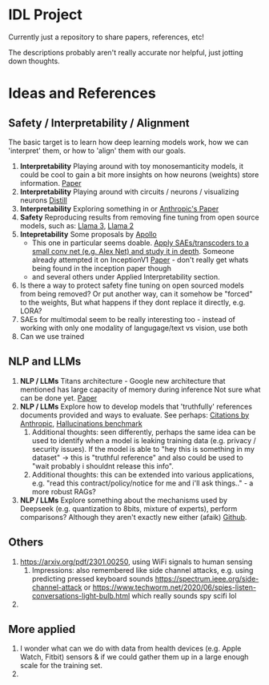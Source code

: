# IDL Project

Currently just a repository to share papers, references, etc! 

The descriptions probably aren't really accurate nor helpful, just jotting down thoughts.

# Ideas and References

## Safety / Interpretability / Alignment
The basic target is to learn how deep learning models work, how we can 'interpret' them, or how to 'align' them with our goals. 

1. **Interpretability** Playing around with toy monosemanticity models, it could be cool to gain a bit more insights on how neurons (weights) store information. [Paper](https://transformer-circuits.pub/2022/toy_model/index.html)
2. **Interpretability** Playing around with circuits / neurons / visualizing neurons [Distill](https://distill.pub/2020/circuits/zoom-in/)
3. **Interpretability** Exploring something  in or [Anthropic's Paper](https://transformer-circuits.pub/2024/scaling-monosemanticity/index.html)
4. **Safety** Reproducing results from removing fine tuning from open source models, such as: [Llama 3](https://arxiv.org/abs/2407.01376), [Llama 2](https://arxiv.org/abs/2311.00117)
5. **Intepretability** Some proposals by [Apollo](https://www.lesswrong.com/posts/KfkpgXdgRheSRWDy8/a-list-of-45-mech-interp-project-ideas-from-apollo-research)
    - This one in particular seems doable. [Apply SAEs/transcoders to a small conv net (e.g. Alex Net) and study it in depth](https://www.lesswrong.com/posts/KfkpgXdgRheSRWDy8/a-list-of-45-mech-interp-project-ideas-from-apollo-research#:~:text=Apply%20SAEs/transcoders%20to%20a%20small%20conv%20net%20(e.g.%20Alex%20Net)%20and%20study%20it%20in%20depth). Someone already attempted it on InceptionV1 [Paper](https://arxiv.org/pdf/2406.03662)  - don't really get whats being found in the inception paper though
    - and several others under Applied Interpretability section.
6. Is there a way to protect safety fine tuning on open sourced models from being removed? 
    Or put another way, can it somehow be "forced" to the weights, 
    But what happens if they dont replace it directly, e.g.  LORA?
7. SAEs for multimodal seem to be really interesting too - instead of working with only one modality of langugage/text vs vision, use both 
8. Can we use trained 




## NLP and LLMs  
1. **NLP / LLMs** Titans architecture - Google new architecture that mentioned has large capacity of memory during inference Not sure what can be done yet. [Paper](https://arxiv.org/abs/2501.00663)
2. **NLP / LLMs** Explore how to develop models that 'truthfully' references documents provided and ways to evaluate. See perhaps: [Citations by Anthropic](https://docs.anthropic.com/en/docs/build-with-claude/citations), [Hallucinations benchmark](https://arxiv.org/pdf/2501.08292)
   1. Additional thoughts: seen differently, perhaps the same idea can be used to identify when a model is leaking training data (e.g. privacy / security issues). If the model is able to "hey this is something in my dataset" -> this is "truthful reference" and also could be used to "wait probably i shouldnt release this info".
   2. Additional thoughts: this can be extended into various applications, e.g. "read this contract/policy/notice for me and i'll ask things.." - a more robust RAGs?
3. **NLP / LLMs** Explore something about the mechanisms used by Deepseek (e.g. quantization to 8bits, mixture of experts), perform comparisons? Although they aren't exactly new either (afaik) [Github](https://github.com/deepseek-ai/DeepSeek-V3).


## Others
1. https://arxiv.org/pdf/2301.00250, using WiFi signals to human sensing 
   1. Impressions: also remembered like side channel attacks, e.g. using predicting pressed keyboard sounds https://spectrum.ieee.org/side-channel-attack or https://www.techworm.net/2020/06/spies-listen-conversations-light-bulb.html which really sounds spy scifi lol
2. 

## More applied
1. I wonder what can we do with data from health devices (e.g. Apple Watch, Fitbit) sensors & if we could gather them up in a large enough scale for the training set.
2. 